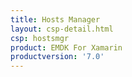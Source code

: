 ```yaml
---
title: Hosts Manager
layout: csp-detail.html
csp: hostsmgr
product: EMDK For Xamarin
productversion: '7.0'
---
```





